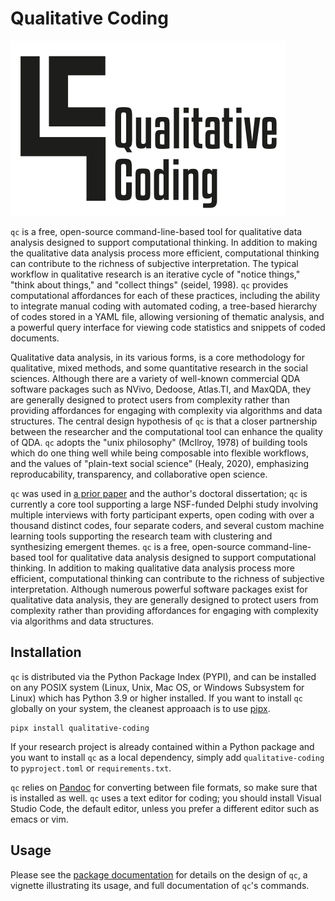 # Qualitative Coding

![QC logo](qc_lockup.v0.png)

`qc` is a free, open-source command-line-based tool for qualitative data 
analysis designed to support computational thinking. In addition to making the 
qualitative data analysis process more efficient, computational thinking can 
contribute to the richness of subjective interpretation. The typical workflow
in qualitative research is an iterative cycle of "notice things," "think about 
things," and "collect things" (seidel, 1998). `qc` provides
computational affordances for each of these practices, including the ability to 
integrate manual coding with automated coding, a tree-based hierarchy of codes
stored in a YAML file, allowing versioning of thematic analysis, and a powerful
query interface for viewing code statistics and snippets of coded documents. 

Qualitative data analysis, in its various forms, is a core methodology for 
qualitative, mixed methods, and some quantitative research in the social 
sciences. Although there are a variety of well-known commercial QDA software 
packages such as NVivo, Dedoose, Atlas.TI, and MaxQDA, they are generally 
designed to protect users from complexity rather than providing 
affordances for engaging with complexity via algorithms and data structures. 
The central design hypothesis of `qc` is that a closer partnership between
the researcher and the computational tool can enhance the quality of QDA.
`qc` adopts the "unix philosophy" (McIlroy, 1978) of building tools which do 
one thing well while being composable into flexible workflows, and the 
values of "plain-text social science" (Healy, 2020), emphasizing 
reproducability, transparency, and collaborative open science. 

`qc` was used in [a prior paper](https://chrisproctor.net/research/proctor_2019_defining/)
and the author's doctoral dissertation; `qc` is currently a core tool supporting a large 
NSF-funded Delphi study involving multiple interviews 
with forty participant experts, open coding with over a thousand distinct 
codes, four separate coders, and several custom machine learning tools 
supporting the research team with clustering and synthesizing emergent themes.
`qc` is a free, open-source command-line-based tool for qualitative data analysis
designed to support computational thinking. In addition to making qualitative data 
analysis process more efficient, computational thinking can contribute to the richness 
of subjective interpretation. Although numerous powerful software packages exist 
for qualitative data analysis, they are generally designed to protect users from complexity 
rather than providing affordances for engaging with complexity via algorithms and 
data structures. 

## Installation

`qc` is distributed via the Python Package Index (PYPI), and can be
installed on any POSIX system (Linux, Unix, Mac OS, or Windows Subsystem
for Linux) which has Python 3.9 or higher installed. If you want to install
`qc` globally on your system, the cleanest approaach is to use 
[pipx](https://pipx.pypa.io/stable/). 

    pipx install qualitative-coding

If your research project
is already contained within a Python package and you want to install `qc` 
as a local dependency, simply add `qualitative-coding` to `pyproject.toml`
or `requirements.txt`.

`qc` relies on [Pandoc](https://pandoc.org/) for converting between file formats, 
so make sure that is installed as well. `qc` uses a text editor for coding; 
you should install Visual Studio Code, the default editor, unless you prefer
a different editor such as emacs or vim.

## Usage

Please see the [package documentation](https://qualitative-coding.readthedocs.io) 
for details on the design of `qc`, a vignette illustrating its usage, and full 
documentation of `qc`'s commands. 
